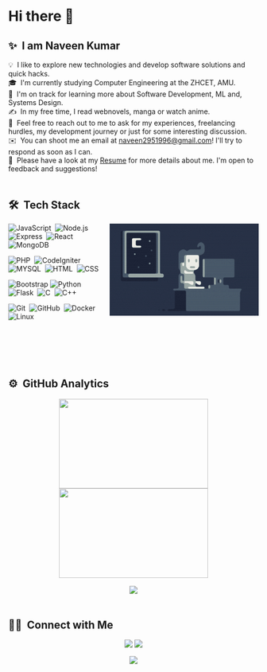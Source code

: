 # Hi there 👋

## ✨&nbsp; I am Naveen Kumar

💡 &nbsp;I like to explore new technologies and develop software solutions and quick hacks.\
🎓 &nbsp;I'm currently studying Computer Engineering at the ZHCET, AMU.\
🌱 &nbsp;I'm on track for learning more about Software Development, ML and, Systems Design.\
✍️ &nbsp;In my free time, I read webnovels, manga or watch anime.\
💬 &nbsp;Feel free to reach out to me to ask for my experiences, freelancing hurdles, my development journey or just for some interesting discussion.\
✉️ &nbsp;You can shoot me an email at naveen2951996@gmail.com! I'll try to respond as soon as I can.\
📄 &nbsp;Please have a look at my [Resume](https://drive.google.com/file/d/1Sr3M4vz9d4-ElsyTUgYX_s1J1fQw7Apc/view?usp=sharing) for more details about me. I'm open to feedback and suggestions!

<p style="margin-bottom:50px"></p>

## 🛠 &nbsp;Tech Stack

<div style="padding-bottom:50px; margin-bottom:50px">
<div>
<img alt="Night Coding" src="https://raw.githubusercontent.com/AVS1508/AVS1508/master/assets/Night-Coding.gif" align="right"/>
</div>

![JavaScript](https://img.shields.io/badge/-JavaScript-05122A?style=flat&logo=javascript)&nbsp;
![Node.js](https://img.shields.io/badge/-Node.js-05122A?style=flat&logo=node.js)&nbsp;
![Express](https://img.shields.io/badge/-Express.js-05122A?style=flat&logo=express)&nbsp;
![React](https://img.shields.io/badge/-React-05122A?style=flat&logo=react)&nbsp;
![MongoDB](https://img.shields.io/badge/-MongoDB-05122A?style=flat&logo=mongodb)&nbsp;

![PHP](https://img.shields.io/badge/-PHP-05122A?style=flat&logo=php)&nbsp;
![CodeIgniter](https://img.shields.io/badge/-CodeIgniter-05122A?style=flat&logo=codeigniter)&nbsp;
![MYSQL](https://img.shields.io/badge/-MYSQL-05122A?style=flat&logo=mysql)&nbsp;
![HTML](https://img.shields.io/badge/-HTML-05122A?style=flat&logo=HTML5)&nbsp;
![CSS](https://img.shields.io/badge/-CSS-05122A?style=flat&logo=CSS3&logoColor=1572B6)&nbsp;

![Bootstrap](https://img.shields.io/badge/-Bootstrap-05122A?style=flat&logo=bootstrap&logoColor=563D7C)
![Python](https://img.shields.io/badge/-Python-05122A?style=flat&logo=python)&nbsp;
![Flask](https://img.shields.io/badge/-Flask-05122A?style=flat&logo=flask)&nbsp;
![C](https://img.shields.io/badge/-C-05122A?style=flat&logo=C&logoColor=A8B9CC)&nbsp;
![C++](https://img.shields.io/badge/-C++-05122A?style=flat&logo=C%2B%2B&logoColor=00599C)&nbsp;

![Git](https://img.shields.io/badge/-Git-05122A?style=flat&logo=git)&nbsp;
![GitHub](https://img.shields.io/badge/-GitHub-05122A?style=flat&logo=github)&nbsp;
![Docker](https://img.shields.io/badge/-Docker-05122A?style=flat&logo=docker)&nbsp;
![Linux](https://img.shields.io/badge/-Linux-05122A?style=flat&logo=linux)&nbsp;

</div>

<p style="margin-bottom:50px"></p>

## ⚙️ &nbsp;GitHub Analytics

<p align="center">
<img align="center" src="https://github-readme-stats.vercel.app/api?username=naveen-ku&show_icons=true&theme=dracula"  height="180px" width="300px"/>
<img align="center" src="https://github-readme-stats.vercel.app/api/top-langs/?username=naveen-ku&theme=dracula&layout=compact"  height="180px" width="300px"/>
</p>

<p align="center">
<img align="center" src="https://github-readme-streak-stats.herokuapp.com/?user=naveen-ku&theme=dracula"  height="180px"/>
</p>

<p style="margin-bottom:50px"></p>

## 🤝🏻 &nbsp;Connect with Me

<p align="center">
<a href="https://www.linkedin.com/in/naveen-kumar-0529a6175/"><img src="https://img.shields.io/badge/-Naveen%20Kumar-0077B5?style=flat&logo=Linkedin&logoColor=white"/></a>
<a href="mailto:naveen2951996@gmaail.com"><img src="https://img.shields.io/badge/-naveen2951996@gmail.com-D14836?style=flat&logo=Gmail&logoColor=white"/></a>

</p>

<p align="center">
<img src="https://visitor-badge.glitch.me/badge?page_id=naveen-ku.naveen-ku" />
</p>
